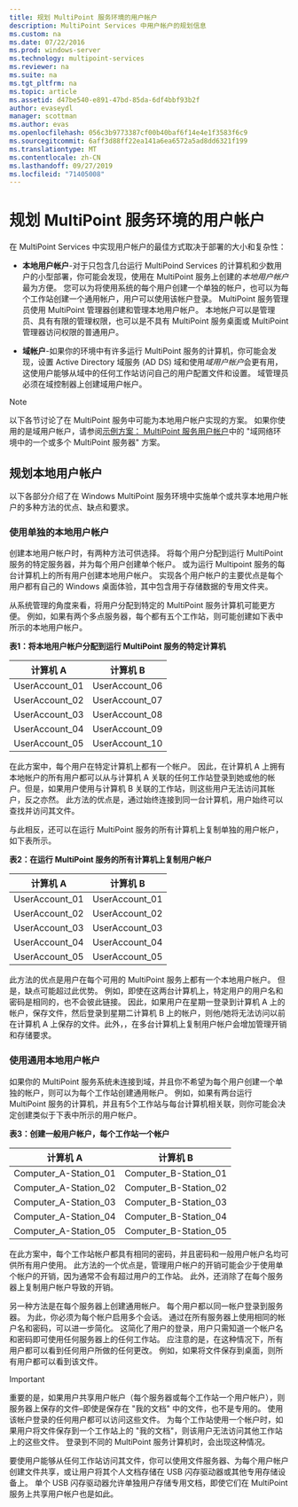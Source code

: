 ```yaml
---
title: 规划 MultiPoint 服务环境的用户帐户
description: MultiPoint Services 中用户帐户的规划信息
ms.custom: na
ms.date: 07/22/2016
ms.prod: windows-server
ms.technology: multipoint-services
ms.reviewer: na
ms.suite: na
ms.tgt_pltfrm: na
ms.topic: article
ms.assetid: d47be540-e891-47bd-85da-6df4bbf93b2f
author: evaseydl
manager: scottman
ms.author: evas
ms.openlocfilehash: 056c3b9773387cf00b40baf6f14e4e1f3583f6c9
ms.sourcegitcommit: 6aff3d88ff22ea141a6ea6572a5ad8dd6321f199
ms.translationtype: MT
ms.contentlocale: zh-CN
ms.lasthandoff: 09/27/2019
ms.locfileid: "71405008"
---
```

# <a name="plan-user-accounts-for-your-multipoint-services-environment"></a>规划 MultiPoint 服务环境的用户帐户
在 MultiPoint Services 中实现用户帐户的最佳方式取决于部署的大小和复杂性：  
  
-   **本地用户帐户**-对于只包含几台运行 MultiPoind Services 的计算机和少数用户的小型部署，你可能会发现，使用在 MultiPoint 服务上创建的*本地用户帐户*最为方便。 您可以为将使用系统的每个用户创建一个单独的帐户，也可以为每个工作站创建一个通用帐户，用户可以使用该帐户登录。 MultiPoint 服务管理员使用 MultiPoint 管理器创建和管理本地用户帐户。 本地帐户可以是管理员、具有有限的管理权限，也可以是不具有 MultiPoint 服务桌面或 MultiPoint 管理器访问权限的普通用户。  
  
-   **域帐户**-如果你的环境中有许多运行 MultiPoint 服务的计算机，你可能会发现，设置 Active Directory 域服务 \(AD DS\) 域和使用*域用户帐户*会更有用，这使用户能够从域中的任何工作站访问自己的用户配置文件和设置。 域管理员必须在域控制器上创建域用户帐户。  
  
> [!NOTE]  
> 以下各节讨论了在 MultiPoint 服务中可能为本地用户帐户实现的方案。 如果你使用的是域用户帐户，请参阅[示例方案： MultiPoint 服务用户帐户](Example-scenarios--MultiPoint-Services-user-accounts.md)中的 "域网络环境中的一个或多个 MultiPoint 服务器" 方案。  
  
## <a name="planning-local-user-accounts"></a>规划本地用户帐户  
以下各部分介绍了在 Windows MultiPoint 服务环境中实施单个或共享本地用户帐户的多种方法的优点、缺点和要求。  
  
### <a name="use-individual-local-user-accounts"></a>使用单独的本地用户帐户  
创建本地用户帐户时，有两种方法可供选择。  将每个用户分配到运行 MultiPoint 服务的特定服务器，并为每个用户创建单个帐户。 或为运行 Multipoint 服务的每台计算机上的所有用户创建本地用户帐户。 实现各个用户帐户的主要优点是每个用户都有自己的 Windows 桌面体验，其中包含用于存储数据的专用文件夹。 
  
从系统管理的角度来看，将用户分配到特定的 MultiPoint 服务计算机可能更方便。 例如，如果有两个多点服务器，每个都有五个工作站，则可能创建如下表中所示的本地用户帐户。  
  
**表1：将本地用户帐户分配到运行 MultiPoint 服务的特定计算机**  
  
|计算机 A|计算机 B|  
|--------------|--------------|  
|UserAccount_01|UserAccount_06|  
|UserAccount_02|UserAccount_07|  
|UserAccount_03|UserAccount_08|  
|UserAccount_04|UserAccount_09|  
|UserAccount_05|UserAccount_10|  
  
在此方案中，每个用户在特定计算机上都有一个帐户。 因此，在计算机 A 上拥有本地帐户的所有用户都可以从与计算机 A 关联的任何工作站登录到她或他的帐户。但是，如果用户使用与计算机 B 关联的工作站，则这些用户无法访问其帐户，反之亦然。 此方法的优点是，通过始终连接到同一台计算机，用户始终可以查找并访问其文件。  
  
与此相反，还可以在运行 MultiPoint 服务的所有计算机上复制单独的用户帐户，如下表所示。  
  
**表2：在运行 MultiPoint 服务的所有计算机上复制用户帐户**  
  
|计算机 A|计算机 B|  
|--------------|--------------|  
|UserAccount_01|UserAccount_01|  
|UserAccount_02|UserAccount_02|  
|UserAccount_03|UserAccount_03|  
|UserAccount_04|UserAccount_04|  
|UserAccount_05|UserAccount_05|  
  
此方法的优点是用户在每个可用的 MultiPoint 服务上都有一个本地用户帐户。 但是，缺点可能超过此优势。 例如，即使在这两台计算机上，特定用户的用户名和密码是相同的，也不会彼此链接。 因此，如果用户在星期一登录到计算机 A 上的帐户，保存文件，然后登录到星期二计算机 B 上的帐户，则他/她将无法访问以前在计算机 A 上保存的文件。此外，，在多台计算机上复制用户帐户会增加管理开销和存储要求。  
  
### <a name="use-generic-local-user-accounts"></a>使用通用本地用户帐户  
如果你的 MultiPoint 服务系统未连接到域，并且你不希望为每个用户创建一个单独的帐户，则可以为每个工作站创建通用帐户。 例如，如果有两台运行 MultiPoint 服务的计算机，并且有5个工作站与每台计算机相关联，则你可能会决定创建类似于下表中所示的用户帐户。  
  
**表3：创建一般用户帐户，每个工作站一个帐户**  
  
|计算机 A|计算机 B|  
|--------------|--------------|  
|Computer_A-Station_01|Computer_B-Station_01|  
|Computer_A-Station_02|Computer_B-Station_02|  
|Computer_A-Station_03|Computer_B-Station_03|  
|Computer_A-Station_04|Computer_B-Station_04|  
|Computer_A-Station_05|Computer_B-Station_05|  
  
在此方案中，每个工作站帐户都具有相同的密码，并且密码和一般用户帐户名均可供所有用户使用。 此方法的一个优点是，管理用户帐户的开销可能会少于使用单个帐户的开销，因为通常不会有超过用户的工作站。 此外，还消除了在每个服务器上复制用户帐户导致的开销。  
  
另一种方法是在每个服务器上创建通用帐户。 每个用户都以同一帐户登录到服务器。 为此，你必须为每个帐户启用多个会话。 通过在所有服务器上使用相同的帐户名和密码，可以进一步简化。 这简化了用户的登录，用户只需知道一个帐户名和密码即可使用任何服务器上的任何工作站。 应注意的是，在这种情况下，所有用户都可以看到任何用户所做的任何更改。 例如，如果将文件保存到桌面，则所有用户都可以看到该文件。  
  
> [!IMPORTANT]  
> 重要的是，如果用户共享用户帐户（每个服务器或每个工作站一个用户帐户），则服务器上保存的文件–即使是保存在 "我的文档" 中的文件，也不是专用的。 使用该帐户登录的任何用户都可以访问这些文件。 为每个工作站使用一个帐户时，如果用户将文件保存到一个工作站上的 "我的文档"，则该用户无法访问其他工作站上的这些文件。 登录到不同的 MultiPoint 服务计算机时，会出现这种情况。  
  
要使用户能够从任何工作站访问其文件，你可以使用文件服务器、为每个用户帐户创建文件共享，或让用户将其个人文档存储在 USB 闪存驱动器或其他专用存储设备上。 单个 USB 闪存驱动器允许单独用户存储专用文档，即使它们在 MultiPoint 服务上共享用户帐户也是如此。